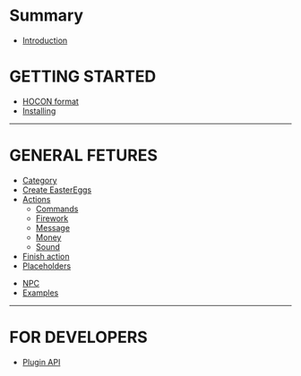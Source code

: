 # Summary

- [Introduction](./main.md)

# GETTING STARTED

[comment]: <> (- [HOCON format]&#40;./started/hocon.md&#41;)
- [HOCON format]()
- [Installing](./started/installing.md)

---

# GENERAL FETURES  

- [Category](./features/category.md)
- [Create EasterEggs](./features/create.md)
- [Actions](./features/actions.md)
  - [Commands](./features/actions/commands.md)
  - [Firework](./features/actions/firework.md)
  - [Message](./features/actions/message.md)
  - [Money](./features/actions/money.md)
  - [Sound](./features/actions/sound.md)
- [Finish action](./features/actions/finish.md)
- [Placeholders](./features/placeholders.md)

[comment]: <> (- [NPC]&#40;./features/npc.md&#41;)
- [NPC]()
- [Examples](./features/examples.md)

---

# FOR DEVELOPERS  

[comment]: <> (- [Plugin API]&#40;./developers/API.md&#41;)
- [Plugin API]()
